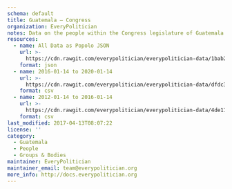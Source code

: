```yaml
---
schema: default
title: Guatemala — Congress
organization: EveryPolitician
notes: Data on the people within the Congress legislature of Guatemala.
resources:
  - name: All Data as Popolo JSON
    url: >-
      https://cdn.rawgit.com/everypolitician/everypolitician-data/1bab2235befe51cc37309a9f3394c6704aea8445/data/Guatemala/Congress/ep-popolo-v1.0.json
    format: json
  - name: 2016-01-14 to 2020-01-14
    url: >-
      https://cdn.rawgit.com/everypolitician/everypolitician-data/dfdc3d0d6cb34e7ac2d60eee7c1515e393ebfd72/data/Guatemala/Congress/term-8.csv
    format: csv
  - name: 2012-01-14 to 2016-01-14
    url: >-
      https://cdn.rawgit.com/everypolitician/everypolitician-data/4de11443c2af322df823fae491a867bc197a981c/data/Guatemala/Congress/term-7.csv
    format: csv
last_modified: 2017-04-13T08:07:22
license: ''
category:
  - Guatemala
  - People
  - Groups & Bodies
maintainer: EveryPolitician
maintainer_email: team@everypolitician.org
more_info: http://docs.everypolitician.org
---
```

